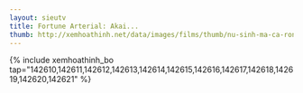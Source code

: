 ```yaml
---
layout: sieutv
title: Fortune Arterial: Akai...
thumb: http://xemhoathinh.net/data/images/films/thumb/nu-sinh-ma-ca-rong-fortune-arterial-akai-yakusoku-2010.jpg
---
```

{% include xemhoathinh_bo tap="142610,142611,142612,142613,142614,142615,142616,142617,142618,142619,142620,142621" %} 
